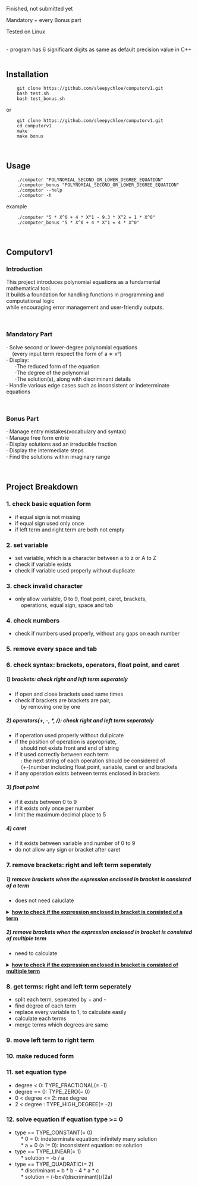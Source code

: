 Finished, not submitted yet

Mandatory + every Bonus part

Tested on Linux


<br>
- program has 6 significant digits as same as default precision value in C++<br>
<br>

## Installation
```
	git clone https://github.com/sleepychloe/computorv1.git
	bash test.sh
	bash test_bonus.sh
```

or

```
	git clone https://github.com/sleepychloe/computorv1.git
	cd computorv1
	make
	make bonus
```

<br>

## Usage

```
	./computer "POLYNOMIAL_SECOND_OR_LOWER_DEGREE_EQUATION"
	./computor_bonus "POLYNOMIAL_SECOND_OR_LOWER_DEGREE_EQUATION"
	./computor --help
	./computor -h
```

example

```
	./computer "5 * X^0 + 4 * X^1 - 9.3 * X^2 = 1 * X^0"
	./computer_bonus "5 * X^0 + 4 * X^1 = 4 * X^0"
```

<br>


## Computorv1


### Introduction

This project introduces polynomial equations as a fundamental mathematical tool.<br>
It builds a foundation for handling functions in programming and computational logic<br>
while encouraging error management and user-friendly outputs.<br>

<br>

### Mandatory Part

⋅ Solve second or lower-degree polynomial equations<br>
&nbsp;&nbsp;&nbsp;&nbsp;(every input term respect the form of a ∗ xᵖ)<br>
⋅ Display:<br>
&nbsp;&nbsp;&nbsp;&nbsp;&nbsp;&nbsp;⋅The reduced form of the equation<br>
&nbsp;&nbsp;&nbsp;&nbsp;&nbsp;&nbsp;⋅The degree of the polynomial<br>
&nbsp;&nbsp;&nbsp;&nbsp;&nbsp;&nbsp;⋅The solution(s), along with discriminant details<br>
⋅ Handle various edge cases such as inconsistent or indeterminate equations<br>

<br>

### Bonus Part

⋅ Manage entry mistakes(vocabulary and syntax)<br>
⋅ Manage free form entrie<br>
⋅ Display solutions asd an irreducible fraction<br>
⋅ Display the intermediate steps<br>
⋅ Find the solutions within imaginary range<br>

<br>

## Project Breakdown

### 1. check basic equation form

- if equal sign is not missing<br>
- if equal sign used only once<br>
- if left term and right term are both not empty<br>

### 2. set variable

- set variable, which is a character between a to z or A to Z<br>
- check if variable exists<br>
- check if variable used properly without duplicate<br>

### 3. check invalid character

- only allow variable, 0 to 9, float point, caret, brackets,<br>
&nbsp;&nbsp;&nbsp;&nbsp;operations, equal sign, space and tab<br>

### 4. check numbers

- check if numbers used properly, without any gaps on each number<br>

### 5. remove every space and tab

### 6. check syntax: brackets, operators, float point, and caret

##### 1) brackets: check right and left term seperately
- if open and close brackets used same times<br>
- check if brackets are brackets are pair,<br>
&nbsp;&nbsp;&nbsp;&nbsp;by removing one by one<br>
##### 2) operators(+, -, *, /): check right and left term seperately
- if operation used properly without dulipicate<br>
- if the position of operation is appropriate,<br>
&nbsp;&nbsp;&nbsp;&nbsp;should not exists front and end of string<br>
- if it used correctly between each term<br>
&nbsp;&nbsp;&nbsp;&nbsp;: the next string of each operation should be considered of<br>
&nbsp;&nbsp;&nbsp;&nbsp;(+-)number including float point, variable, caret or and brackets<br>
- if any operation exists between terms enclosed in brackets<br>
##### 3) float point
- if it exists between 0 to 9<br>
- if it exists only once per number<br>
- limit the maximum decimal place to 5<br>
##### 4) caret
- if it exists between variable and number of 0 to 9<br>
- do not allow any sign or bracket after caret<br>

### 7. remove brackets: right and left term seperately
##### 1) remove brackets when the expression enclosed in bracket is consisted of a term
- does not need caluclate<br>
<details>
<summary><b><ins>how to check if the expression enclosed in bracket is consisted of a term<br></ins></b></summary>
<br>
- void Parse::remove_bracket_one_term(std::string &str)<br>
<br>

```
1. find start and end index of open and close bracket,
	split string to 3 part, s[FRONT], s[BRACKET], and s[BACK]

	ex. 1+2-(-3)+4 → s[FRONT] = "1+2-"
			s[BRACET] = "-3"
			s[BACK] = "+4"

2. check s[BRACKET] string, using split_term()

3. if size of returned std::vector<std::string> is 1
	: remove brackets
	
	- check last of s[FRONT] and first of s[BRACKET] to determinate sign
		* s[FRONT][s[FRONT].length() - 1] == '+'
			⋅ if (s[BRACKET] == '+'): result sign is +
				: remove last character of s[FRONT]
			⋅ else if (s[BRACKET] == '-'): result sign is -
				: remove last character of s[FRONT]
			⋅ else: result sign is is +, do not remove anything
		* s[FRONT][s[FRONT].length() - 1] == '-'
			⋅ if (s[BRACKET] == '+'): result sign is is -
				: remove first charactor of s[BRACKET]
			⋅ else if (s[BRACKET] == '-'): result sign is +
				: remove first charactor of s[BRACKET],
				remove last vcharactor of s[FRONT], s[FRONT] += '+'
			⋅ else: result sign is -, do not remove anything

4. else: find next bracket and repeat
```

<br>
</details>

##### 2) remove brackets when the expression enclosed in bracket is consisted of multiple term
- need to calculate<br>
<details>
<summary><b><ins>how to check if the expression enclosed in bracket is consisted of multiple term<br></ins></b></summary>
<br>
- void Parse::remove_bracket_multiple_term(std::string &str)<br>
<br>

```
1. find start and end index of open and close bracket,
	split string to 3 part, s[FRONT], s[BRACKET], and s[BACK]

	ex1. 1+2*3*(4-x)*(5+x)*6 → s[FRONT] = "1+2*3*("
				s[BRACET] = "4-x"
				s[BACK] = "*(5+x)*6"
	ex2. 1-(2+x)*3 → s[FRONT] = "1-("
			s[BRACET] = "2+x"
			s[BACK] = "*3"

2. find term and degree of s[BRACKET] string, using get_term()
	: each term and degree is saved on
	std::pair<std::vector<std::string>, std::vector<float>>
	
	ex1. s[BRACKET] = "4-x"
		→ term: pair<std::vector<std::string>, std::vector<float>>.first
			: {"4", "-1"}
		→ degree: pair<std::vector<std::string>, std::vector<float>>.second
			: {0, 1}

3. check * and / operation from s[FRONT],
	update s[FRONT], std::pair<std::vector<std::string>, std::vector<float>>
	- if s[FRONT] ends with "+(" or "-("
		: remove last character of s[FRONT], s[FRONT] *= "1*"

		ex2. s[FRONT] = "1-("
			→ s[FRONT] = "1-1*"

	- else: remove last character of s[FRONT]

		ex1. s[FRONT] = "1+2*3("
			→ s[FRONT] = "1+2*3"

	- find * or / from s[FRONT]
		* make tmp for coefficient of '*' or '/'
		* make std::pair<std::vector<std::string>, std::vector<float>>
			for tmp's term and degree
		* find tmp's term and degree using get_term()
		* if s[FRONT][s[FRONT].length() -1] is '*'
			⋅ update original term[i] to original term[i] * tmp term[j]
			⋅ update original degree[i] to original degree[i] + tmp degree[j]
		* if s[FRONT][s[FRONT].length() -1] is '/'
			⋅ check each original degree is 0,
				because this program does not support calculating
				expressions with variables in the denominator.
			⋅ make nb to store every term's coefficient
			⋅ if nb is not 0, replace original term and degree
				to tmp term and degree
			⋅ update original term[i] to original term[i] / nb
		* remove tmp from s[FRONT]
		* repeat until s[FRONT][s[FRONT].length() - 1] is not '*' nor '/'

4. check * and / operation from s[BACK],
	update s[BACK], std::pair<std::vector<std::string>, std::vector<float>>
	- if s[BACK] starts with "*(" or "/("
		make tmp for string enclosed in brackets, in front of s[BACK]
			* make std::pair<std::vector<std::string>, std::vector<float>>
				for tmp's term and degree
			* find tmp's term and degree using get_term()
			* if s[BACK][0] is '*'
				⋅ update original term[i] to original term[i] * tmp term[j]
				⋅ update original degree[i] to original degree[i] + tmp degree[j]
			* if s[BACK][0] is '/'
				⋅ check each tmp degree is 0,
					because this program does not support calculating
					expressions with variables in the denominator.
				⋅ when i > 0, do tmp term[0] = tmp term[0] * tmp term[i]
					to  store every term's coefficient
					update original term[i] to original term[i] / tmp term[0]
			* remove tmp from s[BACK]
			* repeat until s[BACK][0] is not '*' nor '/'
	- if s[BACK] is '*' or '/'
		: do same step as above, but tmp is coefficient of '*' or '/'
5. make new s[BRACKET] string using updated term and degree
6. change entire string to updated s[FRONT], s[BRACKET], s[BACK]
7. repeat until str.find(")") == std::string::npos
```

<br>
</details>

### 8. get terms: right and left term seperately

- split each term, seperated by + and -<br>
- find degree of each term<br>
- replace every variable to 1, to calculate easily<br>
- calculate each terms<br>
- merge terms which degrees are same<br>

### 9. move left term to right term

### 10. make reduced form

### 11. set equation type

- degree < 0: TYPE_FRACTIONAL(= -1)<br>
- degree == 0: TYPE_ZERO(= 0)<br>
- 0 < degree <= 2: max degree<br>
- 2 < degree : TYPE_HIGH_DEGREE(= -2)<br>

### 12. solve equation if equation type >= 0
- type == TYPE_CONSTANT(= 0)<br>
&nbsp;&nbsp;&nbsp;&nbsp;* 0 = 0: indeterminate equation: infinitely many solution<br>
&nbsp;&nbsp;&nbsp;&nbsp;* a = 0 (a != 0): inconsistent equation: no solution<br>
- type == TYPE_LINEAR(= 1)<br>
&nbsp;&nbsp;&nbsp;&nbsp;* solution = -b / a<br>
- type == TYPE_QUADRATIC(= 2)<br>
&nbsp;&nbsp;&nbsp;&nbsp;* discriminant = b * b - 4 * a * c<br>
&nbsp;&nbsp;&nbsp;&nbsp;* solution = (-b±√(discriminant))/(2a)<br>
<br>
